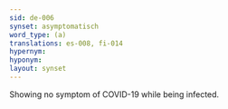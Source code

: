 ```yaml
---
sid: de-006
synset: asymptomatisch
word_type: (a)
translations: es-008, fi-014
hypernym: 
hyponym: 
layout: synset
---
```

Showing no symptom of COVID-19 while being infected.